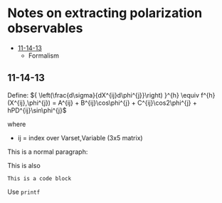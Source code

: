 # Notes on extracting polarization observables

*	[11-14-13](#11-14-13)
	*	Formalism

<h2 id="11-14-13">11-14-13</h2>
Define:
	${ \left(\frac{d\sigma}{dX^{ij}d\phi^{j}}\right) }^{h}
	\equiv
	f^{h}(X^{ij},\phi^{j}) = A^{ij} +
							B^{ij}\cos\phi^{j} +
							C^{ij}\cos2\phi^{j} +
							hPD^{ij}\sin\phi^{j}$

where

* ij = index over Varset,Variable (3x5 matrix)






This is a normal paragraph:

This is also

	This is a code block

Use `printf`




